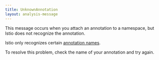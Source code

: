 ```yaml
---
title: UnknownAnnotation
layout: analysis-message
---
```


This message occurs when you attach an annotation to a namespace, but Istio does
not recognize the annotation.

Istio only recognizes certain [annotation names](/docs/reference/config/annotations/).

To resolve this problem, check the name of your annotation and try again.
